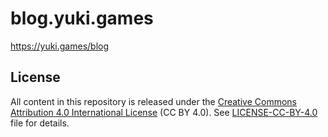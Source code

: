 # blog.yuki.games

https://yuki.games/blog

## License

All content in this repository is released under the [Creative Commons Attribution 4.0 International License](https://creativecommons.org/licenses/by/4.0/deed) (CC BY 4.0). See [LICENSE-CC-BY-4.0](LICENSE-CC-BY-4.0) file for details.
